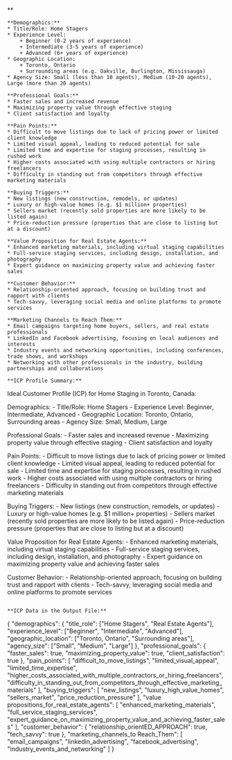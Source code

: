 **

```
**Demographics:**
* Title/Role: Home Stagers
* Experience Level:
	+ Beginner (0-2 years of experience)
	+ Intermediate (3-5 years of experience)
	+ Advanced (6+ years of experience)
* Geographic Location:
	+ Toronto, Ontario
	+ Surrounding areas (e.g. Oakville, Burlington, Mississauga)
* Agency Size: Small (less than 10 agents), Medium (10-20 agents), Large (more than 20 agents)

**Professional Goals:**
* Faster sales and increased revenue
* Maximizing property value through effective staging
* Client satisfaction and loyalty

**Pain Points:**
* Difficult to move listings due to lack of pricing power or limited client knowledge
* Limited visual appeal, leading to reduced potential for sale
* Limited time and expertise for staging processes, resulting in rushed work
* Higher costs associated with using multiple contractors or hiring freelancers
* Difficulty in standing out from competitors through effective marketing materials

**Buying Triggers:**
* New listings (new construction, remodels, or updates)
* Luxury or high-value homes (e.g. $1 million+ properties)
* Sellers market (recently sold properties are more likely to be listed again)
* Price-reduction pressure (properties that are close to listing but at a discount)

**Value Proposition for Real Estate Agents:**
* Enhanced marketing materials, including virtual staging capabilities
* Full-service staging services, including design, installation, and photography
* Expert guidance on maximizing property value and achieving faster sales

**Customer Behavior:**
* Relationship-oriented approach, focusing on building trust and rapport with clients
* Tech-savvy, leveraging social media and online platforms to promote services

**Marketing Channels to Reach Them:**
* Email campaigns targeting home buyers, sellers, and real estate professionals
* LinkedIn and Facebook advertising, focusing on local audiences and interests
* Industry events and networking opportunities, including conferences, trade shows, and workshops
* Networking with other professionals in the industry, building partnerships and collaborations

**ICP Profile Summary:**

```
Ideal Customer Profile (ICP) for Home Staging in Toronto, Canada:

Demographics:
	- Title/Role: Home Stagers
	- Experience Level: Beginner, Intermediate, Advanced
	- Geographic Location: Toronto, Ontario, Surrounding areas
	- Agency Size: Small, Medium, Large

Professional Goals:
	- Faster sales and increased revenue
	- Maximizing property value through effective staging
	- Client satisfaction and loyalty

Pain Points:
	- Difficult to move listings due to lack of pricing power or limited client knowledge
	- Limited visual appeal, leading to reduced potential for sale
	- Limited time and expertise for staging processes, resulting in rushed work
	- Higher costs associated with using multiple contractors or hiring freelancers
	- Difficulty in standing out from competitors through effective marketing materials

Buying Triggers:
	- New listings (new construction, remodels, or updates)
	- Luxury or high-value homes (e.g. $1 million+ properties)
	- Sellers market (recently sold properties are more likely to be listed again)
	- Price-reduction pressure (properties that are close to listing but at a discount)

Value Proposition for Real Estate Agents:
	- Enhanced marketing materials, including virtual staging capabilities
	- Full-service staging services, including design, installation, and photography
	- Expert guidance on maximizing property value and achieving faster sales

Customer Behavior:
	- Relationship-oriented approach, focusing on building trust and rapport with clients
	- Tech-savvy, leveraging social media and online platforms to promote services
```

**ICP Data in the Output File:**

```
{
  "demographics": {
    "title_role": ["Home Stagers", "Real Estate Agents"],
    "experience_level": ["Beginner", "Intermediate", "Advanced"],
    "geographic_location": ["Toronto, Ontario", "Surrounding areas"],
    "agency_size": ["Small", "Medium", "Large"]
  },
  "professional_goals": {
    "faster_sales": true,
    "maximizing_property_value": true,
    "client_satisfaction": true
  },
  "pain_points": [
    "difficult_to_move_listings",
    "limited_visual_appeal",
    "limited_time_expertise",
    "higher_costs_associated_with_multiple_contractors_or_hiring_freelancers",
    "difficulty_in_standing_out_from_competitors_through_effective_marketing_materials"
  ],
  "buying_triggers": [
    "new_listings",
    "luxury_high_value_homes",
    "sellers_market",
    "price_reduction_pressure"
  ],
  "value propositions_for_real_estate_agents": [
    "enhanced_marketing_materials",
    "full_service_staging_services",
    "expert_guidance_on_maximizing_property_value_and_achieving_faster_sales"
  ],
  "customer_behavior": {
    "relationship_orientED_APPROACH": true,
    "tech_savvy": true
  },
  "marketing_channels_to Reach_Them": [
    "email_campaigns",
    "linkedin_advertising",
    "facebook_advertising",
    "industry_events_and_networking"
  ]
}
```